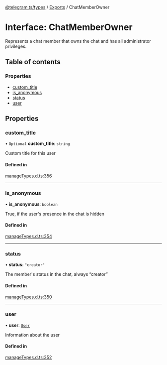 [@telegram.ts/types](../README.md) / [Exports](../modules.md) / ChatMemberOwner

# Interface: ChatMemberOwner

Represents a chat member that owns the chat and has all administrator privileges.

## Table of contents

### Properties

- [custom\_title](ChatMemberOwner.md#custom_title)
- [is\_anonymous](ChatMemberOwner.md#is_anonymous)
- [status](ChatMemberOwner.md#status)
- [user](ChatMemberOwner.md#user)

## Properties

### custom\_title

• `Optional` **custom\_title**: `string`

Custom title for this user

#### Defined in

[manageTypes.d.ts:356](https://github.com/telegramsjs/types/blob/d08200f/src/manageTypes.d.ts#L356)

___

### is\_anonymous

• **is\_anonymous**: `boolean`

True, if the user's presence in the chat is hidden

#### Defined in

[manageTypes.d.ts:354](https://github.com/telegramsjs/types/blob/d08200f/src/manageTypes.d.ts#L354)

___

### status

• **status**: ``"creator"``

The member's status in the chat, always “creator”

#### Defined in

[manageTypes.d.ts:350](https://github.com/telegramsjs/types/blob/d08200f/src/manageTypes.d.ts#L350)

___

### user

• **user**: [`User`](User.md)

Information about the user

#### Defined in

[manageTypes.d.ts:352](https://github.com/telegramsjs/types/blob/d08200f/src/manageTypes.d.ts#L352)
